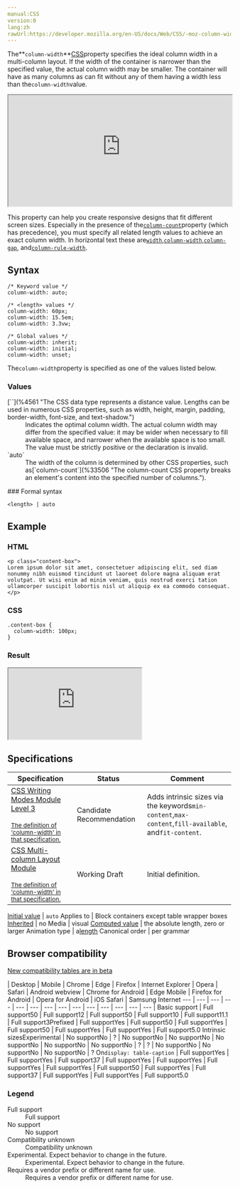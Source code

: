 ```yaml
---
manual:CSS
version:0
lang:zh
rawUrl:https://developer.mozilla.org/en-US/docs/Web/CSS/-moz-column-width
---
```






The**`column-width`**[CSS](%427 "")property specifies the ideal column width in a multi-column layout. If the width of the container is narrower than the specified value, the actual column width may be smaller. The container will have as many columns as can fit without any of them having a width less than the`column-width`value.

<iframe src='https://interactive-examples.mdn.mozilla.net/pages/css/column-width.html' width='100%' height='250'></iframe>


This property can help you create responsive designs that fit different screen sizes. Especially in the presence of the[`column-count`](%33506 "The column-count CSS property breaks an element's content into the specified number of columns.")property (which has precedence), you must specify all related length values to achieve an exact column width. In horizontal text these are[`width`](%13333 "The width CSS property specifies the width of an element. By default, the property defines the width of the content area. If box-sizing is set to border-box, however, it instead determines the width of the border area."),[`column-width`](%35582 "The column-width CSS property specifies the minimum column width. The number of columns will be the maximum number of columns that can fit without any column having a width less than the column-width value. The actual column width may be smaller than the value of column-width if the width of the container is smaller."),[`column-gap`](%30303 "The column-gap CSS property sets the size of the gap (spacing) between an element's columns."), and[`column-rule-width`](%35580 "The column-rule-width CSS property sets the width of the rule (line) drawn between columns in a multi-column layout.").


## Syntax<a name="Syntax"></a>

```
/* Keyword value */
column-width: auto;

/* <length> values */
column-width: 60px;
column-width: 15.5em;
column-width: 3.3vw;

/* Global values */
column-width: inherit;
column-width: initial;
column-width: unset;
```


The`column-width`property is specified as one of the values listed below.


### Values<a name="Values"></a>
<dl><dt id=''>[`<length>`](%4561 "The <length> CSS data type represents a distance value. Lengths can be used in numerous CSS properties, such as width, height, margin, padding, border-width, font-size, and text-shadow.")</dt><dd>Indicates the optimal column width. The actual column width may differ from the specified value: it may be wider when necessary to fill available space, and narrower when the available space is too small. The value must be strictly positive or the declaration is invalid.</dd><dt id=''>`auto`</dt><dd>The width of the column is determined by other CSS properties, such as[`column-count`](%33506 "The column-count CSS property breaks an element's content into the specified number of columns.").</dd></dl>
### Formal syntax<a name="Formal_syntax"></a>

```
<length> | auto
```

## Example<a name="Example"></a>

### HTML<a name="HTML"></a>

```
<p class="content-box">
Lorem ipsum dolor sit amet, consectetuer adipiscing elit, sed diam nonummy nibh euismod tincidunt ut laoreet dolore magna aliquam erat volutpat. Ut wisi enim ad minim veniam, quis nostrud exerci tation ullamcorper suscipit lobortis nisl ut aliquip ex ea commodo consequat.
</p>
```

### CSS<a name="CSS"></a>

```
.content-box {
  column-width: 100px;
}
```

### Result<a name="Result"></a>


<iframe src='https://mdn.mozillademos.org/en-US/docs/Web/CSS/column-width$samples/Example?revision=1380205' width='auto' height='160'></iframe>



## Specifications<a name="Specifications"></a>

Specification | Status | Comment 
 ---  |  ---  |  ---  | 
[CSS Writing Modes Module Level 3<br></br><small>The definition of &#39;column-width&#39; in that specification.</small>](%29524 "") | Candidate Recommendation | Adds intrinsic sizes via the keywords`min-content`,`max-content`,`fill-available`, and`fit-content`. 
[CSS Multi-column Layout Module<br></br><small>The definition of &#39;column-width&#39; in that specification.</small>](%29525 "") | Working Draft | Initial definition. 


[Initial value](%28552 "") | `auto` 
Applies to | Block containers except table wrapper boxes 
[Inherited](%28555 "") | no 
Media | visual 
[Computed value](%28556 "") | the absolute length, zero or larger 
Animation type | a[length](%28692 "Values of the <length> CSS data type are interpolated as real, floating-point numbers.") 
Canonical order | per grammar 


## Browser compatibility<a name="Browser_compatibility"></a>
[New compatibility tables are in beta<i></i>](%3360 "")

 | <abbr>Desktop<i></i></abbr> | <abbr>Mobile<i></i></abbr> 
 | <abbr>Chrome<i></i></abbr> | <abbr>Edge<i></i></abbr> | <abbr>Firefox<i></i></abbr> | <abbr>Internet Explorer<i></i></abbr> | <abbr>Opera<i></i></abbr> | <abbr>Safari<i></i></abbr> | <abbr>Android webview<i></i></abbr> | <abbr>Chrome for Android<i></i></abbr> | <abbr>Edge Mobile<i></i></abbr> | <abbr>Firefox for Android<i></i></abbr> | <abbr>Opera for Android<i></i></abbr> | <abbr>iOS Safari<i></i></abbr> | <abbr>Samsung Internet<i></i></abbr> 
 ---  |  ---  |  ---  |  ---  |  ---  |  ---  |  ---  |  ---  |  ---  |  ---  |  ---  |  ---  |  ---  |  ---  | 
Basic support | <abbr>Full support</abbr>50 | <abbr>Full support</abbr>12 | <abbr>Full support</abbr>50 | <abbr>Full support</abbr>10 | <abbr>Full support</abbr>11.1 | <abbr>Full support</abbr>3<abbr>Prefixed<i></i></abbr> | <abbr>Full support</abbr>Yes | <abbr>Full support</abbr>50 | <abbr>Full support</abbr>Yes | <abbr>Full support</abbr>50 | <abbr>Full support</abbr>Yes | <abbr>Full support</abbr>Yes | <abbr>Full support</abbr>5.0 
Intrinsic sizes<abbr>Experimental<i></i></abbr> | <abbr>No support</abbr>No | <abbr>?</abbr> | <abbr>No support</abbr>No | <abbr>No support</abbr>No | <abbr>No support</abbr>No | <abbr>No support</abbr>No | <abbr>No support</abbr>No | <abbr>?</abbr> | <abbr>?</abbr> | <abbr>No support</abbr>No | <abbr>No support</abbr>No | <abbr>No support</abbr>No | <abbr>?</abbr> 
On`display: table-caption` | <abbr>Full support</abbr>Yes | <abbr>Full support</abbr>Yes | <abbr>Full support</abbr>37 | <abbr>Full support</abbr>Yes | <abbr>Full support</abbr>Yes | <abbr>Full support</abbr>Yes | <abbr>Full support</abbr>Yes | <abbr>Full support</abbr>50 | <abbr>Full support</abbr>Yes | <abbr>Full support</abbr>37 | <abbr>Full support</abbr>Yes | <abbr>Full support</abbr>Yes | <abbr>Full support</abbr>5.0 


### Legend<a name="Legend"></a>
<dl><dt id=''><abbr>Full support</abbr></dt><dd>Full support</dd><dt id=''><abbr>No support</abbr></dt><dd>No support</dd><dt id=''><abbr>Compatibility unknown</abbr></dt><dd>Compatibility unknown</dd><dt id=''><abbr>Experimental. Expect behavior to change in the future.<i></i></abbr></dt><dd>Experimental. Expect behavior to change in the future.</dd><dt id=''><abbr>Requires a vendor prefix or different name for use.<i></i></abbr></dt><dd>Requires a vendor prefix or different name for use.</dd></dl>



